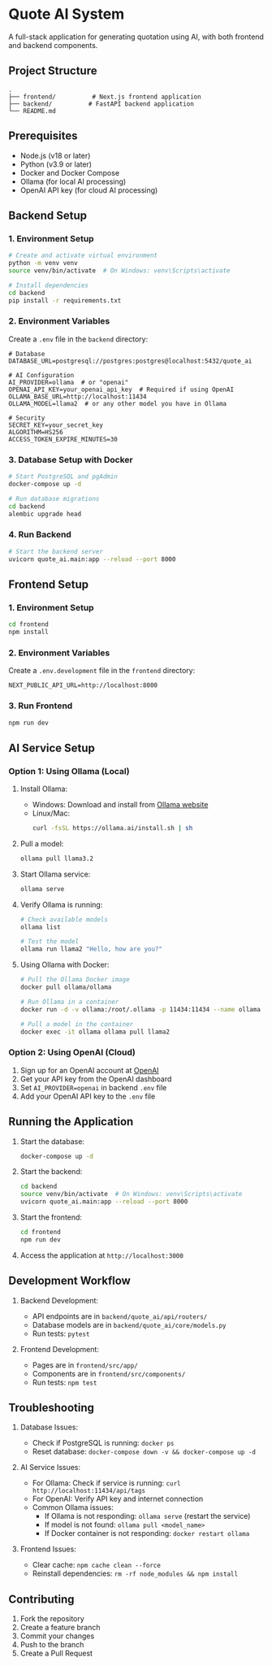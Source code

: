 # Quote AI System

A full-stack application for generating quotation  using AI, with both frontend and backend components.

## Project Structure

```
.
├── frontend/          # Next.js frontend application
├── backend/          # FastAPI backend application
└── README.md
```

## Prerequisites

- Node.js (v18 or later)
- Python (v3.9 or later)
- Docker and Docker Compose
- Ollama (for local AI processing)
- OpenAI API key (for cloud AI processing)

## Backend Setup

### 1. Environment Setup

```bash
# Create and activate virtual environment
python -m venv venv
source venv/bin/activate  # On Windows: venv\Scripts\activate

# Install dependencies
cd backend
pip install -r requirements.txt
```

### 2. Environment Variables

Create a `.env` file in the `backend` directory:

```env
# Database
DATABASE_URL=postgresql://postgres:postgres@localhost:5432/quote_ai

# AI Configuration
AI_PROVIDER=ollama  # or "openai"
OPENAI_API_KEY=your_openai_api_key  # Required if using OpenAI
OLLAMA_BASE_URL=http://localhost:11434
OLLAMA_MODEL=llama2  # or any other model you have in Ollama

# Security
SECRET_KEY=your_secret_key
ALGORITHM=HS256
ACCESS_TOKEN_EXPIRE_MINUTES=30
```

### 3. Database Setup with Docker

```bash
# Start PostgreSQL and pgAdmin
docker-compose up -d

# Run database migrations
cd backend
alembic upgrade head
```

### 4. Run Backend

```bash
# Start the backend server
uvicorn quote_ai.main:app --reload --port 8000
```

## Frontend Setup

### 1. Environment Setup

```bash
cd frontend
npm install
```

### 2. Environment Variables

Create a `.env.development` file in the `frontend` directory:

```env
NEXT_PUBLIC_API_URL=http://localhost:8000
```

### 3. Run Frontend

```bash
npm run dev
```

## AI Service Setup

### Option 1: Using Ollama (Local)

1. Install Ollama:
   - Windows: Download and install from [Ollama website](https://ollama.ai)
   - Linux/Mac: 
     ```bash
     curl -fsSL https://ollama.ai/install.sh | sh
     ```

2. Pull a model:
   ```bash
   ollama pull llama3.2
   ```

3. Start Ollama service:
   ```bash
   ollama serve
   ```

4. Verify Ollama is running:
   ```bash
   # Check available models
   ollama list
   
   # Test the model
   ollama run llama2 "Hello, how are you?"
   ```

5. Using Ollama with Docker:
   ```bash
   # Pull the Ollama Docker image
   docker pull ollama/ollama
   
   # Run Ollama in a container
   docker run -d -v ollama:/root/.ollama -p 11434:11434 --name ollama ollama/ollama
   
   # Pull a model in the container
   docker exec -it ollama ollama pull llama2
   ```

### Option 2: Using OpenAI (Cloud)

1. Sign up for an OpenAI account at [OpenAI](https://openai.com)
2. Get your API key from the OpenAI dashboard
3. Set `AI_PROVIDER=openai` in backend `.env` file
4. Add your OpenAI API key to the `.env` file

## Running the Application

1. Start the database:
   ```bash
   docker-compose up -d
   ```

2. Start the backend:
   ```bash
   cd backend
   source venv/bin/activate  # On Windows: venv\Scripts\activate
   uvicorn quote_ai.main:app --reload --port 8000
   ```

3. Start the frontend:
   ```bash
   cd frontend
   npm run dev
   ```

4. Access the application at `http://localhost:3000`

## Development Workflow

1. Backend Development:
   - API endpoints are in `backend/quote_ai/api/routers/`
   - Database models are in `backend/quote_ai/core/models.py`
   - Run tests: `pytest`

2. Frontend Development:
   - Pages are in `frontend/src/app/`
   - Components are in `frontend/src/components/`
   - Run tests: `npm test`

## Troubleshooting

1. Database Issues:
   - Check if PostgreSQL is running: `docker ps`
   - Reset database: `docker-compose down -v && docker-compose up -d`

2. AI Service Issues:
   - For Ollama: Check if service is running: `curl http://localhost:11434/api/tags`
   - For OpenAI: Verify API key and internet connection
   - Common Ollama issues:
     - If Ollama is not responding: `ollama serve` (restart the service)
     - If model is not found: `ollama pull <model_name>`
     - If Docker container is not responding: `docker restart ollama`

3. Frontend Issues:
   - Clear cache: `npm cache clean --force`
   - Reinstall dependencies: `rm -rf node_modules && npm install`

## Contributing

1. Fork the repository
2. Create a feature branch
3. Commit your changes
4. Push to the branch
5. Create a Pull Request

